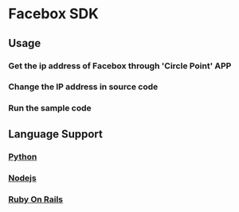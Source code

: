 # Facebox SDK

## Usage

### Get the ip address of Facebox through 'Circle Point' APP

### Change the IP address in source code

### Run the sample code

## Language Support

### [Python](python)
### [Nodejs](nodejs)
### [Ruby On Rails](ruby)

